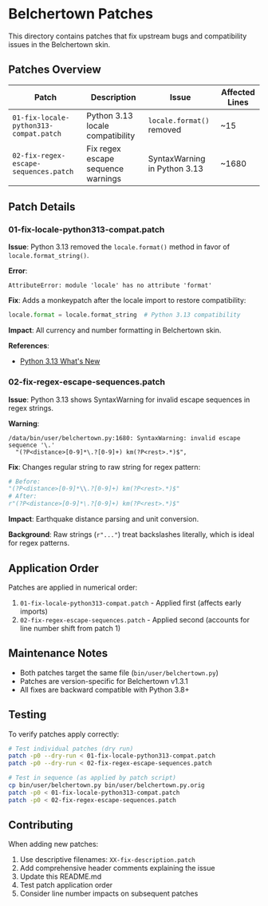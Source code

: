 # Belchertown Patches

This directory contains patches that fix upstream bugs and compatibility issues in the Belchertown skin.

## Patches Overview

| Patch | Description | Issue | Affected Lines |
|-------|-------------|-------|----------------|
| `01-fix-locale-python313-compat.patch` | Python 3.13 locale compatibility | `locale.format()` removed | ~15 |
| `02-fix-regex-escape-sequences.patch` | Fix regex escape sequence warnings | SyntaxWarning in Python 3.13 | ~1680 |

## Patch Details

### 01-fix-locale-python313-compat.patch

**Issue**: Python 3.13 removed the `locale.format()` method in favor of `locale.format_string()`.

**Error**:

```
AttributeError: module 'locale' has no attribute 'format'
```

**Fix**: Adds a monkeypatch after the locale import to restore compatibility:

```python
locale.format = locale.format_string  # Python 3.13 compatibility
```

**Impact**: All currency and number formatting in Belchertown skin.

**References**:

- [Python 3.13 What's New](https://docs.python.org/3.13/whatsnew/3.13.html#locale)

### 02-fix-regex-escape-sequences.patch

**Issue**: Python 3.13 shows SyntaxWarning for invalid escape sequences in regex strings.

**Warning**:

```
/data/bin/user/belchertown.py:1680: SyntaxWarning: invalid escape sequence '\.'
  "(?P<distance>[0-9]*\.?[0-9]+) km(?P<rest>.*)$",
```

**Fix**: Changes regular string to raw string for regex pattern:

```python
# Before:
"(?P<distance>[0-9]*\\.?[0-9]+) km(?P<rest>.*)$"
# After:
r"(?P<distance>[0-9]*\.?[0-9]+) km(?P<rest>.*)$"
```

**Impact**: Earthquake distance parsing and unit conversion.

**Background**: Raw strings (`r"..."`) treat backslashes literally, which is ideal for regex patterns.

## Application Order

Patches are applied in numerical order:

1. `01-fix-locale-python313-compat.patch` - Applied first (affects early imports)
2. `02-fix-regex-escape-sequences.patch` - Applied second (accounts for line number shift from patch 1)

## Maintenance Notes

- Both patches target the same file (`bin/user/belchertown.py`)
- Patches are version-specific for Belchertown v1.3.1
- All fixes are backward compatible with Python 3.8+

## Testing

To verify patches apply correctly:

```bash
# Test individual patches (dry run)
patch -p0 --dry-run < 01-fix-locale-python313-compat.patch
patch -p0 --dry-run < 02-fix-regex-escape-sequences.patch

# Test in sequence (as applied by patch script)
cp bin/user/belchertown.py bin/user/belchertown.py.orig
patch -p0 < 01-fix-locale-python313-compat.patch
patch -p0 < 02-fix-regex-escape-sequences.patch
```

## Contributing

When adding new patches:

1. Use descriptive filenames: `XX-fix-description.patch`
2. Add comprehensive header comments explaining the issue
3. Update this README.md
4. Test patch application order
5. Consider line number impacts on subsequent patches